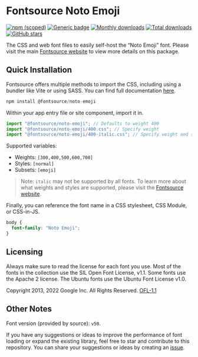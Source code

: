 # Fontsource Noto Emoji

[![npm (scoped)](https://img.shields.io/npm/v/@fontsource/noto-emoji?color=brightgreen)](https://www.npmjs.com/package/@fontsource/noto-emoji) [![Generic badge](https://img.shields.io/badge/fontsource-passing-brightgreen)](https://github.com/fontsource/fontsource) [![Monthly downloads](https://badgen.net/npm/dm/@fontsource/noto-emoji)](https://github.com/fontsource/fontsource) [![Total downloads](https://badgen.net/npm/dt/@fontsource/noto-emoji)](https://github.com/fontsource/fontsource) [![GitHub stars](https://img.shields.io/github/stars/fontsource/fontsource.svg?style=social&label=Star)](https://github.com/fontsource/fontsource/stargazers)

The CSS and web font files to easily self-host the “Noto Emoji” font. Please visit the main [Fontsource website](https://fontsource.org/fonts/noto-emoji) to view more details on this package.

## Quick Installation

Fontsource offers multiple methods to import the CSS, including using a bundler like Vite or using SASS. You can find full documentation [here](https://fontsource.org/docs/getting-started/introduction).

```javascript
npm install @fontsource/noto-emoji
```

Within your app entry file or site component, import it in.

```javascript
import "@fontsource/noto-emoji"; // Defaults to weight 400
import "@fontsource/noto-emoji/400.css"; // Specify weight
import "@fontsource/noto-emoji/400-italic.css"; // Specify weight and style
```

Supported variables:
- Weights: `[300,400,500,600,700]`
- Styles: `[normal]`
- Subsets: `[emoji]`

> Note: `italic` may not be supported by all fonts. To learn more about what weights and styles are supported, please visit the [Fontsource website](https://fontsource.org/fonts/noto-emoji).

Finally, you can reference the font name in a CSS stylesheet, CSS Module, or CSS-in-JS.

```css
body {
  font-family: "Noto Emoji";
}
```

## Licensing
Always make sure to read the license for each font you use. Most of the fonts in the collection use the SIL Open Font License, v1.1. Some fonts use the Apache 2 license. The Ubuntu fonts use the Ubuntu Font License v1.0.

Copyright 2013, 2022 Google Inc. All Rights Reserved.
[OFL-1.1](http://scripts.sil.org/OFL)

## Other Notes
Font version (provided by source): `v50`.

If you have any suggestions or ideas to improve the performance of font loading or expand the existing library, feel free to star and contribute to this repository. You can share your suggestions or ideas by creating an [issue](https://github.com/fontsource/fontsource/issues).